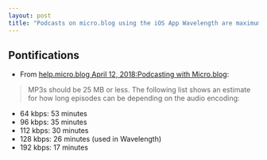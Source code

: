 ```yaml
---
layout: post
title: "Podcasts on micro.blog using the iOS App Wavelength are maximum 25MB and can only be in MP3 format"
---
```


## Pontifications

* From [help.micro.blog April 12, 2018:Podcasting with Micro.blog](http://help.micro.blog/2018/microcasting/):
<blockquote>
    
MP3s should be 25 MB or less. The following list shows an estimate for how long episodes can be depending on the audio encoding:
</blockquote>

* 64 kbps: 53 minutes
* 96 kbps: 35 minutes
* 112 kbps: 30 minutes
* 128 kbps: 26 minutes (used in Wavelength)
* 192 kbps: 17 minutes
